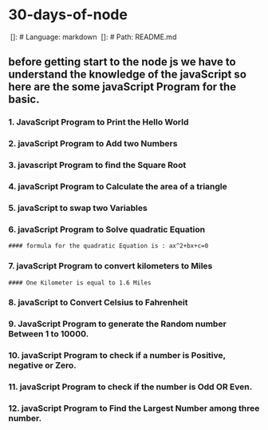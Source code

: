 # 30-days-of-node

​    []: # Language: markdown
​    []: # Path: README.md

## before getting start to the node js we have to understand the knowledge of the javaScript so here are the some javaScript Program for the basic.

### 1. JavaScript Program to Print the Hello World

### 2. javaScript Program to Add two Numbers

### 3. javascript Program to find the Square Root

### 4. javaScript Program to Calculate the area of a triangle

### 5. javaScript to swap two Variables

### 6. javaScript Program to Solve quadratic Equation

    #### formula for the quadratic Equation is : ax^2+bx+c=0

### 7. javaScript Program to convert kilometers to Miles

    #### One Kilometer is equal to 1.6 Miles

### 8. javaScript to Convert Celsius to Fahrenheit

### 9. JavaScript Program to generate the Random number Between 1 to 10000.

### 10. javaScript Program to check if a number is Positive, negative or Zero.

### 11. javaScript Program to check if the number is Odd OR Even.

### 12. javaScript Program to Find the Largest Number among three number.